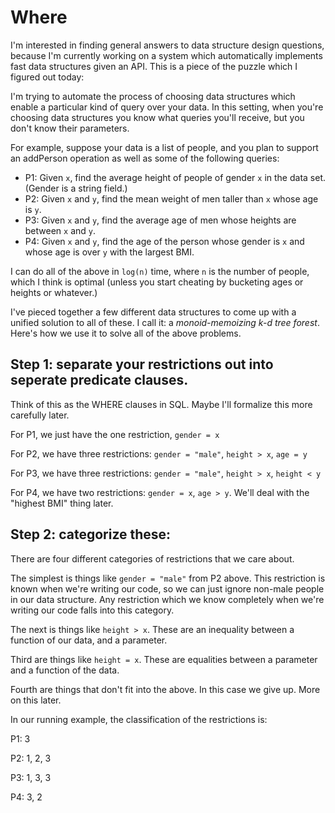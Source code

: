 # Where

I'm interested in finding general answers to data structure design questions, because I'm currently working on a system which automatically implements fast data structures given an API. This is a piece of the puzzle which I figured out today:

I'm trying to automate the process of choosing data structures which enable a particular kind of query over your data. In this setting, when you're choosing data structures you know what queries you'll receive, but you don't know their parameters.

For example, suppose your data is a list of people, and you plan to support an addPerson operation as well as some of the following queries:

- P1: Given `x`, find the average height of people of gender `x` in the data set. (Gender is a string field.)
- P2: Given `x` and `y`, find the mean weight of men taller than `x` whose age is `y`.
- P3: Given `x` and `y`, find the average age of men whose heights are between `x` and `y`.
- P4: Given `x` and `y`, find the age of the person whose gender is `x` and whose age is over `y` with the largest BMI.

I can do all of the above in `log(n)` time, where `n` is the number of people, which I think is optimal (unless you start cheating by bucketing ages or heights or whatever.)

I've pieced together a few different data structures to come up with a unified solution to all of these. I call it: a _monoid-memoizing k-d tree forest_. Here's how we use it to solve all of the above problems.

## Step 1: separate your restrictions out into seperate predicate clauses.

Think of this as the WHERE clauses in SQL. Maybe I'll formalize this more carefully later.

For P1, we just have the one restriction, `gender = x`

For P2, we have three restrictions: `gender = "male"`, `height > x`, `age = y`

For P3, we have three restrictions: `gender = "male"`, `height > x`, `height < y`

For P4, we have two restrictions: `gender = x`, `age > y`. We'll deal with the "highest BMI" thing later.

## Step 2: categorize these:

There are four different categories of restrictions that we care about.

The simplest is things like `gender = "male"` from P2 above. This restriction is known when we're writing our code, so we can just ignore non-male people in our data structure. Any restriction which we know completely when we're writing our code falls into this category.

The next is things like `height > x`. These are an inequality between a function of our data, and a parameter.

Third are things like `height = x`. These are equalities between a parameter and a function of the data.

Fourth are things that don't fit into the above. In this case we give up. More on this later.

In our running example, the classification of the restrictions is:

P1: 3

P2: 1, 2, 3

P3: 1, 3, 3

P4: 3, 2

## 
